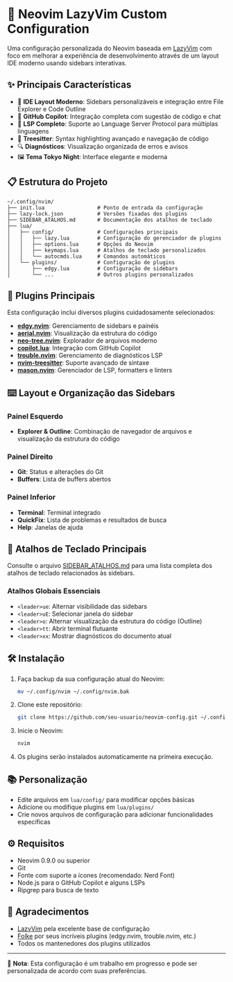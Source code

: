 # 🚀 Neovim LazyVim Custom Configuration

Uma configuração personalizada do Neovim baseada em [LazyVim](https://github.com/LazyVim/LazyVim) com foco em melhorar a experiência de desenvolvimento através de um layout IDE moderno usando sidebars interativas.

## ✨ Principais Características

- 🧠 **IDE Layout Moderno**: Sidebars personalizáveis e integração entre File Explorer e Code Outline
- 🤖 **GitHub Copilot**: Integração completa com sugestão de código e chat
- 🚦 **LSP Completo**: Suporte ao Language Server Protocol para múltiplas linguagens
- 🌲 **Treesitter**: Syntax highlighting avançado e navegação de código
- 🔍 **Diagnósticos**: Visualização organizada de erros e avisos
- 🖼️ **Tema Tokyo Night**: Interface elegante e moderna

## 📋 Estrutura do Projeto

```
~/.config/nvim/
├── init.lua                 # Ponto de entrada da configuração
├── lazy-lock.json           # Versões fixadas dos plugins
├── SIDEBAR_ATALHOS.md       # Documentação dos atalhos de teclado
├── lua/
│   ├── config/              # Configurações principais
│   │   ├── lazy.lua         # Configuração do gerenciador de plugins
│   │   ├── options.lua      # Opções do Neovim
│   │   ├── keymaps.lua      # Atalhos de teclado personalizados
│   │   └── autocmds.lua     # Comandos automáticos
│   └── plugins/             # Configuração de plugins
│       ├── edgy.lua         # Configuração de sidebars
│       └── ...              # Outros plugins personalizados
```

## 🧩 Plugins Principais

Esta configuração inclui diversos plugins cuidadosamente selecionados:

- [**edgy.nvim**](https://github.com/folke/edgy.nvim): Gerenciamento de sidebars e painéis
- [**aerial.nvim**](https://github.com/stevearc/aerial.nvim): Visualização da estrutura do código
- [**neo-tree.nvim**](https://github.com/nvim-neo-tree/neo-tree.nvim): Explorador de arquivos moderno
- [**copilot.lua**](https://github.com/zbirenbaum/copilot.lua): Integração com GitHub Copilot
- [**trouble.nvim**](https://github.com/folke/trouble.nvim): Gerenciamento de diagnósticos LSP
- [**nvim-treesitter**](https://github.com/nvim-treesitter/nvim-treesitter): Suporte avançado de sintaxe
- [**mason.nvim**](https://github.com/williamboman/mason.nvim): Gerenciador de LSP, formatters e linters

## ⌨️ Layout e Organização das Sidebars

### Painel Esquerdo
- **Explorer & Outline**: Combinação de navegador de arquivos e visualização da estrutura do código

### Painel Direito
- **Git**: Status e alterações do Git
- **Buffers**: Lista de buffers abertos

### Painel Inferior
- **Terminal**: Terminal integrado
- **QuickFix**: Lista de problemas e resultados de busca
- **Help**: Janelas de ajuda

## 🔑 Atalhos de Teclado Principais

Consulte o arquivo [SIDEBAR_ATALHOS.md](./SIDEBAR_ATALHOS.md) para uma lista completa dos atalhos de teclado relacionados às sidebars.

### Atalhos Globais Essenciais
- `<leader>ue`: Alternar visibilidade das sidebars
- `<leader>uE`: Selecionar janela do sidebar
- `<leader>o`: Alternar visualização da estrutura do código (Outline)
- `<leader>tt`: Abrir terminal flutuante
- `<leader>xx`: Mostrar diagnósticos do documento atual

## 🛠️ Instalação

1. Faça backup da sua configuração atual do Neovim:
   ```bash
   mv ~/.config/nvim ~/.config/nvim.bak
   ```

2. Clone este repositório:
   ```bash
   git clone https://github.com/seu-usuario/neovim-config.git ~/.config/nvim
   ```

3. Inicie o Neovim:
   ```bash
   nvim
   ```

4. Os plugins serão instalados automaticamente na primeira execução.

## 📚 Personalização

- Edite arquivos em `lua/config/` para modificar opções básicas
- Adicione ou modifique plugins em `lua/plugins/`
- Crie novos arquivos de configuração para adicionar funcionalidades específicas

## ⚙️ Requisitos

- Neovim 0.9.0 ou superior
- Git
- Fonte com suporte a ícones (recomendado: Nerd Font)
- Node.js para o GitHub Copilot e alguns LSPs
- Ripgrep para busca de texto

## 🙏 Agradecimentos

- [LazyVim](https://github.com/LazyVim/LazyVim) pela excelente base de configuração
- [Folke](https://github.com/folke) por seus incríveis plugins (edgy.nvim, trouble.nvim, etc.)
- Todos os mantenedores dos plugins utilizados

---

📝 **Nota**: Esta configuração é um trabalho em progresso e pode ser personalizada de acordo com suas preferências.
